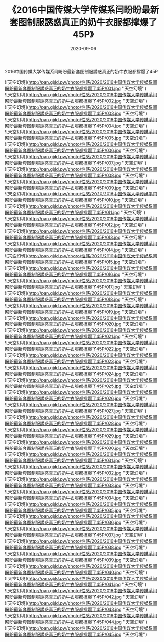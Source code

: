 ﻿---
layout: post
title:  《2016中国传媒大学传媒系闫盼盼最新套图制服誘惑真正的奶牛衣服都撑爆了45P》
date:   2020-09-06
img: http://pan.gjdd.pw/photo/性感/2020/2016中国传媒大学传媒系闫盼盼最新套图制服誘惑真正的奶牛衣服都撑爆了45P/000.jpg
categories: [美女, 清纯, 唯美]
---

2016中国传媒大学传媒系闫盼盼最新套图制服誘惑真正的奶牛衣服都撑爆了45P



![天空幻境](http://pan.gjdd.pw/photo/性感/2020/2016中国传媒大学传媒系闫盼盼最新套图制服誘惑真正的奶牛衣服都撑爆了45P/001.jpg ''天空幻境'') <br>
![天空幻境](http://pan.gjdd.pw/photo/性感/2020/2016中国传媒大学传媒系闫盼盼最新套图制服誘惑真正的奶牛衣服都撑爆了45P/002.jpg ''天空幻境'') <br>
![天空幻境](http://pan.gjdd.pw/photo/性感/2020/2016中国传媒大学传媒系闫盼盼最新套图制服誘惑真正的奶牛衣服都撑爆了45P/003.jpg ''天空幻境'') <br>
![天空幻境](http://pan.gjdd.pw/photo/性感/2020/2016中国传媒大学传媒系闫盼盼最新套图制服誘惑真正的奶牛衣服都撑爆了45P/004.jpg ''天空幻境'') <br>
![天空幻境](http://pan.gjdd.pw/photo/性感/2020/2016中国传媒大学传媒系闫盼盼最新套图制服誘惑真正的奶牛衣服都撑爆了45P/005.jpg ''天空幻境'') <br>
![天空幻境](http://pan.gjdd.pw/photo/性感/2020/2016中国传媒大学传媒系闫盼盼最新套图制服誘惑真正的奶牛衣服都撑爆了45P/006.jpg ''天空幻境'') <br>
![天空幻境](http://pan.gjdd.pw/photo/性感/2020/2016中国传媒大学传媒系闫盼盼最新套图制服誘惑真正的奶牛衣服都撑爆了45P/007.jpg ''天空幻境'') <br>
![天空幻境](http://pan.gjdd.pw/photo/性感/2020/2016中国传媒大学传媒系闫盼盼最新套图制服誘惑真正的奶牛衣服都撑爆了45P/008.jpg ''天空幻境'') <br>
![天空幻境](http://pan.gjdd.pw/photo/性感/2020/2016中国传媒大学传媒系闫盼盼最新套图制服誘惑真正的奶牛衣服都撑爆了45P/009.jpg ''天空幻境'') <br>
![天空幻境](http://pan.gjdd.pw/photo/性感/2020/2016中国传媒大学传媒系闫盼盼最新套图制服誘惑真正的奶牛衣服都撑爆了45P/010.jpg ''天空幻境'') <br>
![天空幻境](http://pan.gjdd.pw/photo/性感/2020/2016中国传媒大学传媒系闫盼盼最新套图制服誘惑真正的奶牛衣服都撑爆了45P/011.jpg ''天空幻境'') <br>
![天空幻境](http://pan.gjdd.pw/photo/性感/2020/2016中国传媒大学传媒系闫盼盼最新套图制服誘惑真正的奶牛衣服都撑爆了45P/012.jpg ''天空幻境'') <br>
![天空幻境](http://pan.gjdd.pw/photo/性感/2020/2016中国传媒大学传媒系闫盼盼最新套图制服誘惑真正的奶牛衣服都撑爆了45P/013.jpg ''天空幻境'') <br>
![天空幻境](http://pan.gjdd.pw/photo/性感/2020/2016中国传媒大学传媒系闫盼盼最新套图制服誘惑真正的奶牛衣服都撑爆了45P/014.jpg ''天空幻境'') <br>
![天空幻境](http://pan.gjdd.pw/photo/性感/2020/2016中国传媒大学传媒系闫盼盼最新套图制服誘惑真正的奶牛衣服都撑爆了45P/015.jpg ''天空幻境'') <br>
![天空幻境](http://pan.gjdd.pw/photo/性感/2020/2016中国传媒大学传媒系闫盼盼最新套图制服誘惑真正的奶牛衣服都撑爆了45P/016.jpg ''天空幻境'') <br>
![天空幻境](http://pan.gjdd.pw/photo/性感/2020/2016中国传媒大学传媒系闫盼盼最新套图制服誘惑真正的奶牛衣服都撑爆了45P/017.jpg ''天空幻境'') <br>
![天空幻境](http://pan.gjdd.pw/photo/性感/2020/2016中国传媒大学传媒系闫盼盼最新套图制服誘惑真正的奶牛衣服都撑爆了45P/018.jpg ''天空幻境'') <br>
![天空幻境](http://pan.gjdd.pw/photo/性感/2020/2016中国传媒大学传媒系闫盼盼最新套图制服誘惑真正的奶牛衣服都撑爆了45P/019.jpg ''天空幻境'') <br>
![天空幻境](http://pan.gjdd.pw/photo/性感/2020/2016中国传媒大学传媒系闫盼盼最新套图制服誘惑真正的奶牛衣服都撑爆了45P/020.jpg ''天空幻境'') <br>
![天空幻境](http://pan.gjdd.pw/photo/性感/2020/2016中国传媒大学传媒系闫盼盼最新套图制服誘惑真正的奶牛衣服都撑爆了45P/021.jpg ''天空幻境'') <br>
![天空幻境](http://pan.gjdd.pw/photo/性感/2020/2016中国传媒大学传媒系闫盼盼最新套图制服誘惑真正的奶牛衣服都撑爆了45P/022.jpg ''天空幻境'') <br>
![天空幻境](http://pan.gjdd.pw/photo/性感/2020/2016中国传媒大学传媒系闫盼盼最新套图制服誘惑真正的奶牛衣服都撑爆了45P/023.jpg ''天空幻境'') <br>
![天空幻境](http://pan.gjdd.pw/photo/性感/2020/2016中国传媒大学传媒系闫盼盼最新套图制服誘惑真正的奶牛衣服都撑爆了45P/024.jpg ''天空幻境'') <br>
![天空幻境](http://pan.gjdd.pw/photo/性感/2020/2016中国传媒大学传媒系闫盼盼最新套图制服誘惑真正的奶牛衣服都撑爆了45P/025.jpg ''天空幻境'') <br>
![天空幻境](http://pan.gjdd.pw/photo/性感/2020/2016中国传媒大学传媒系闫盼盼最新套图制服誘惑真正的奶牛衣服都撑爆了45P/026.jpg ''天空幻境'') <br>
![天空幻境](http://pan.gjdd.pw/photo/性感/2020/2016中国传媒大学传媒系闫盼盼最新套图制服誘惑真正的奶牛衣服都撑爆了45P/027.jpg ''天空幻境'') <br>
![天空幻境](http://pan.gjdd.pw/photo/性感/2020/2016中国传媒大学传媒系闫盼盼最新套图制服誘惑真正的奶牛衣服都撑爆了45P/028.jpg ''天空幻境'') <br>
![天空幻境](http://pan.gjdd.pw/photo/性感/2020/2016中国传媒大学传媒系闫盼盼最新套图制服誘惑真正的奶牛衣服都撑爆了45P/029.jpg ''天空幻境'') <br>
![天空幻境](http://pan.gjdd.pw/photo/性感/2020/2016中国传媒大学传媒系闫盼盼最新套图制服誘惑真正的奶牛衣服都撑爆了45P/030.jpg ''天空幻境'') <br>
![天空幻境](http://pan.gjdd.pw/photo/性感/2020/2016中国传媒大学传媒系闫盼盼最新套图制服誘惑真正的奶牛衣服都撑爆了45P/031.jpg ''天空幻境'') <br>
![天空幻境](http://pan.gjdd.pw/photo/性感/2020/2016中国传媒大学传媒系闫盼盼最新套图制服誘惑真正的奶牛衣服都撑爆了45P/032.jpg ''天空幻境'') <br>
![天空幻境](http://pan.gjdd.pw/photo/性感/2020/2016中国传媒大学传媒系闫盼盼最新套图制服誘惑真正的奶牛衣服都撑爆了45P/033.jpg ''天空幻境'') <br>
![天空幻境](http://pan.gjdd.pw/photo/性感/2020/2016中国传媒大学传媒系闫盼盼最新套图制服誘惑真正的奶牛衣服都撑爆了45P/034.jpg ''天空幻境'') <br>
![天空幻境](http://pan.gjdd.pw/photo/性感/2020/2016中国传媒大学传媒系闫盼盼最新套图制服誘惑真正的奶牛衣服都撑爆了45P/035.jpg ''天空幻境'') <br>
![天空幻境](http://pan.gjdd.pw/photo/性感/2020/2016中国传媒大学传媒系闫盼盼最新套图制服誘惑真正的奶牛衣服都撑爆了45P/036.jpg ''天空幻境'') <br>
![天空幻境](http://pan.gjdd.pw/photo/性感/2020/2016中国传媒大学传媒系闫盼盼最新套图制服誘惑真正的奶牛衣服都撑爆了45P/037.jpg ''天空幻境'') <br>
![天空幻境](http://pan.gjdd.pw/photo/性感/2020/2016中国传媒大学传媒系闫盼盼最新套图制服誘惑真正的奶牛衣服都撑爆了45P/038.jpg ''天空幻境'') <br>
![天空幻境](http://pan.gjdd.pw/photo/性感/2020/2016中国传媒大学传媒系闫盼盼最新套图制服誘惑真正的奶牛衣服都撑爆了45P/039.jpg ''天空幻境'') <br>
![天空幻境](http://pan.gjdd.pw/photo/性感/2020/2016中国传媒大学传媒系闫盼盼最新套图制服誘惑真正的奶牛衣服都撑爆了45P/040.jpg ''天空幻境'') <br>
![天空幻境](http://pan.gjdd.pw/photo/性感/2020/2016中国传媒大学传媒系闫盼盼最新套图制服誘惑真正的奶牛衣服都撑爆了45P/041.jpg ''天空幻境'') <br>
![天空幻境](http://pan.gjdd.pw/photo/性感/2020/2016中国传媒大学传媒系闫盼盼最新套图制服誘惑真正的奶牛衣服都撑爆了45P/042.jpg ''天空幻境'') <br>
![天空幻境](http://pan.gjdd.pw/photo/性感/2020/2016中国传媒大学传媒系闫盼盼最新套图制服誘惑真正的奶牛衣服都撑爆了45P/043.jpg ''天空幻境'') <br>
![天空幻境](http://pan.gjdd.pw/photo/性感/2020/2016中国传媒大学传媒系闫盼盼最新套图制服誘惑真正的奶牛衣服都撑爆了45P/044.jpg ''天空幻境'') <br>
![天空幻境](http://pan.gjdd.pw/photo/性感/2020/2016中国传媒大学传媒系闫盼盼最新套图制服誘惑真正的奶牛衣服都撑爆了45P/045.jpg ''天空幻境'') <br>